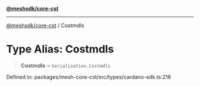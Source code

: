 [**@meshsdk/core-cst**](../README.md)

***

[@meshsdk/core-cst](../globals.md) / Costmdls

# Type Alias: Costmdls

> **Costmdls** = `Serialization.Costmdls`

Defined in: packages/mesh-core-cst/src/types/cardano-sdk.ts:216
